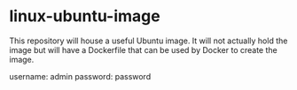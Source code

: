 # linux-ubuntu-image

This repository will house a useful Ubuntu image.  It will not actually hold the image but will have a Dockerfile that can be used by Docker to create the image.

username: admin
password: password
